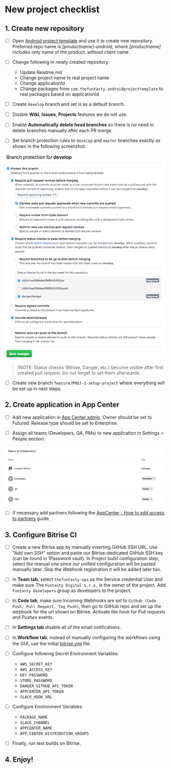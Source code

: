 # New project checklist

## 1. Create new repository

- [ ] Open [Android project template](https://github.com/thefuntasty/android-project-template) and use it to create new repository. Preferred repo name is *[productname]-android*, where *[productname]* includes only name of the product, without client name.

- [ ] Change following in newly created repository:
    - Update Readme.md
    - Change project name to real project name
    - Change applicationId
    - Change packages from `com.thefuntasty.androidprojecttemplate` to real packages based on applicationId

- [ ] Create `develop` branch and set is as a default branch.

- [ ] Disable **Wiki**, **Issues**, **Projects** features we do not use.

- [ ] Enable **Automatically delete head branches** so there is no need to delete branches manually after each PR merge.

- [ ] Set branch protection rules to `develop` and `master` branches exactly as shown in the following screenshot:

![GitHub branch protection](../general/attachments/GitHub_branch_protection.png)

> (NOTE: Status checks (Bitrise, Danger, etc.) become visible after first created pull request. Do not forget to set them afterwards.

- [ ] Create new branch `feature/PROJ-1-setup-project` where everything will be set up in next steps.

## 2. Create application in App Center

- [ ] Add new application in [App Center admin](https://appcenter.ms/apps/create?os=Android). Owner should be set to Futured. Release type should be set to Enterprise. 

- [ ] Assign all teams (Developers, QA, PMs) to new application in Settings > People section:

![AppCenter Assign teams](../general/attachments/appcenter_permissions.png)

- [ ] If necessary add partners following the [AppCenter - How to add access to partners](https://github.com/thefuntasty/developer-handbook/blob/master/appcenter-how-to-add-partner-account.md) guide. 

## 3. Configure Bitrise CI

- [ ] Create a new Bitrise app by manually inserting GitHub SSH URL. Use "Add own SSH" option and paste our Bitrise-dedicated GitHub SSH key (can be found in 1Password vault). In Project build configuration step, select the manual one since our unified configuration will be pasted manually later. Skip the Webhook registration it will be added later too. 

- [ ] In **Team tab**, select `thefuntasty-ops` as the Service credential User and make sure The `Funtasty Digital s.r.o.` is the owner of the project. Add `Funtasty Developers` group as developers to the project.

- [ ] In **Code tab**, make sure Incoming Webhooks are set to `Github (Code Push, Pull Request, Tag Push)`, then go to GitHub repo and set up the webhook for the url shown on Bitrise. Activate the hook for *Pull requests* and *Pushes* events.

- [ ] In **Settings tab** disable all of the email notifications.

- [ ] In **Workflow tab**, instead of manually configuring the workflows using the GUI, use the initial [bitrise.yml](attachments/bitrise.yml) file.

- [ ] Configure following Secret Environment Variables:
    - `AWS_SECRET_KEY`
    - `AWS_ACCESS_KEY`
    - `KEY_PASSWORD`
    - `STORE_PASSWORD`
    - `DANGER_GITHUB_API_TOKEN`
    - `APPCENTER_API_TOKEN`
    - `SLACK_HOOK_URL`

- [ ] Configure Environment Variables:
    - `PACKAGE_NAME`
    - `SLACK_CHANNEL`
    - `APPCENTER_NAME`
    - `APP_CENTER_DISTRIBUTION_GROUPS`

- [ ] Finally, run test builds on Bitrise.

## 4. Enjoy!
